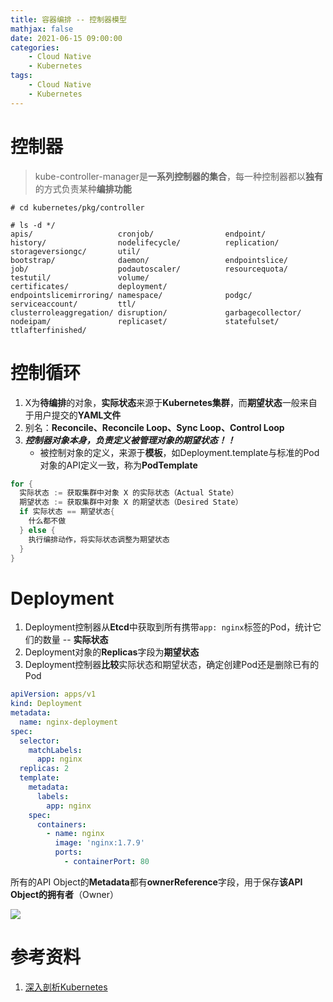 ```yaml
---
title: 容器编排 -- 控制器模型
mathjax: false
date: 2021-06-15 09:00:00
categories:
    - Cloud Native
    - Kubernetes
tags:
    - Cloud Native
    - Kubernetes
---
```


# 控制器

> kube-controller-manager是**一系列控制器的集合**，每一种控制器都以**独有**的方式负责某种**编排功能**

```
# cd kubernetes/pkg/controller

# ls -d */
apis/                   cronjob/                endpoint/               history/                nodelifecycle/          replication/            storageversiongc/       util/
bootstrap/              daemon/                 endpointslice/          job/                    podautoscaler/          resourcequota/          testutil/               volume/
certificates/           deployment/             endpointslicemirroring/ namespace/              podgc/                  serviceaccount/         ttl/
clusterroleaggregation/ disruption/             garbagecollector/       nodeipam/               replicaset/             statefulset/            ttlafterfinished/
```

# 控制循环

1. X为**待编排**的对象，**实际状态**来源于**Kubernetes集群**，而**期望状态**一般来自于用户提交的**YAML文件**
2. 别名：**Reconcile、Reconcile Loop、Sync Loop、Control Loop**
3. _**控制器对象本身，负责定义被管理对象的期望状态！！**_
   - 被控制对象的定义，来源于**模板**，如Deployment.template与标准的Pod对象的API定义一致，称为**PodTemplate**

```go
for {
  实际状态 := 获取集群中对象 X 的实际状态（Actual State）
  期望状态 := 获取集群中对象 X 的期望状态（Desired State）
  if 实际状态 == 期望状态{
    什么都不做
  } else {
    执行编排动作，将实际状态调整为期望状态
  }
}
```

<!-- more -->

# Deployment

1. Deployment控制器从**Etcd**中获取到所有携带`app: nginx`标签的Pod，统计它们的数量 -- **实际状态**
2. Deployment对象的**Replicas**字段为**期望状态**
3. Deployment控制器**比较**实际状态和期望状态，确定创建Pod还是删除已有的Pod

```yaml nginx-deployment.yaml
apiVersion: apps/v1
kind: Deployment
metadata:
  name: nginx-deployment
spec:
  selector:
    matchLabels:
      app: nginx
  replicas: 2
  template:
    metadata:
      labels:
        app: nginx
    spec:
      containers:
        - name: nginx
          image: 'nginx:1.7.9'
          ports:
            - containerPort: 80
```

所有的API Object的**Metadata**都有**ownerReference**字段，用于保存**该API Object的拥有者**（Owner）

![](https://cloud-native-kubernetes-1253868755.cos.ap-guangzhou.myqcloud.com/geek/image-20210616001026814.png)

# 参考资料

1. [深入剖析Kubernetes](https://time.geekbang.org/column/intro/100015201)
